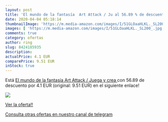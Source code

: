 ```yaml
---
layout: post
title: 'El mundo de la fantasía  Art Attack / Ju al 56.89 % de descuento'
date: 2020-04-04 05:18:14
thumbnailImage: 'https://m.media-amazon.com/images/I/51GLOaaHLKL._SL200_.jpg'
images: [ 'https://m.media-amazon.com/images/I/51GLOaaHLKL._SL200_.jpg' ]
comments: true
category: ofertas
author: ring
slug: 8424185935
description:
actualPrice: 4.1 EUR
comparePrice: 9.51 EUR
inStock: true
---
```


Está [El mundo de la fantasía  Art Attack / Juega y crea ](https://www.amazon.com/dp/8424185935/?tag=redken08-20) con 56.89 de descuento por 4.1 EUR (original: 9.51 EUR) en el siguiente enlace!

[![](https://m.media-amazon.com/images/I/51GLOaaHLKL._SL200_.jpg)](https://www.amazon.com/dp/8424185935/?tag=redken08-20)

[Ver la oferta!!](https://www.amazon.com/dp/8424185935/?tag=redken08-20)

[Consulta otras ofertas en nuestro canal de telegram](https://t.me/s/ofertas25)
